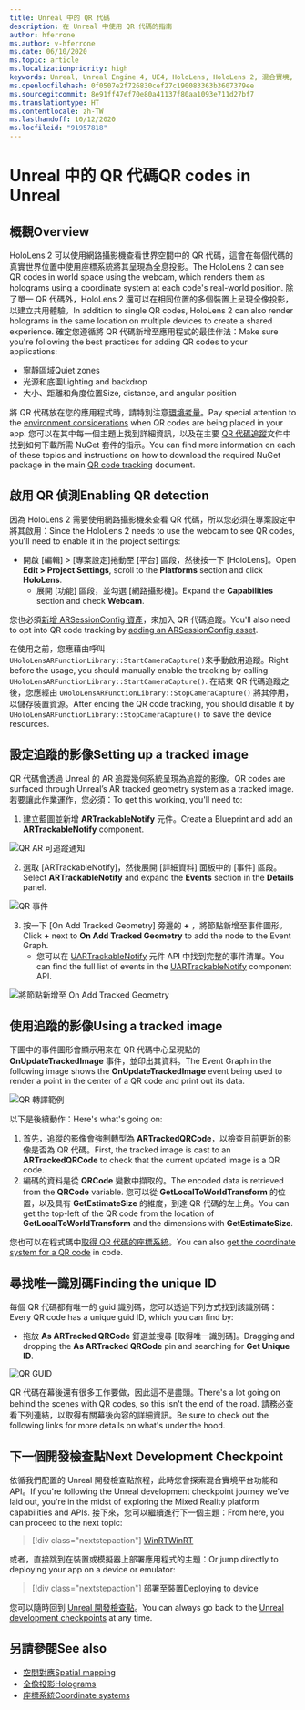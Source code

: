 ```yaml
---
title: Unreal 中的 QR 代碼
description: 在 Unreal 中使用 QR 代碼的指南
author: hferrone
ms.author: v-hferrone
ms.date: 06/10/2020
ms.topic: article
ms.localizationpriority: high
keywords: Unreal, Unreal Engine 4, UE4, HoloLens, HoloLens 2, 混合實境, 開發, 功能, 文件, 指南, holograms, qr 代碼
ms.openlocfilehash: 0f0507e2f726830cef27c190083363b3607379ee
ms.sourcegitcommit: 8e91ff47ef70e80a41137f80aa1093e711d27bf7
ms.translationtype: HT
ms.contentlocale: zh-TW
ms.lasthandoff: 10/12/2020
ms.locfileid: "91957818"
---
```

# <a name="qr-codes-in-unreal"></a><span data-ttu-id="5cdf8-104">Unreal 中的 QR 代碼</span><span class="sxs-lookup"><span data-stu-id="5cdf8-104">QR codes in Unreal</span></span>

## <a name="overview"></a><span data-ttu-id="5cdf8-105">概觀</span><span class="sxs-lookup"><span data-stu-id="5cdf8-105">Overview</span></span>

<span data-ttu-id="5cdf8-106">HoloLens 2 可以使用網路攝影機查看世界空間中的 QR 代碼，這會在每個代碼的真實世界位置中使用座標系統將其呈現為全息投影。</span><span class="sxs-lookup"><span data-stu-id="5cdf8-106">The HoloLens 2 can see QR codes in world space using the webcam, which renders them as holograms using a coordinate system at each code's real-world position.</span></span>  <span data-ttu-id="5cdf8-107">除了單一 QR 代碼外，HoloLens 2 還可以在相同位置的多個裝置上呈現全像投影，以建立共用體驗。</span><span class="sxs-lookup"><span data-stu-id="5cdf8-107">In addition to single QR codes, HoloLens 2 can also render holograms in the same location on multiple devices to create a shared experience.</span></span> <span data-ttu-id="5cdf8-108">確定您遵循將 QR 代碼新增至應用程式的最佳作法：</span><span class="sxs-lookup"><span data-stu-id="5cdf8-108">Make sure you're following the best practices for adding QR codes to your applications:</span></span>

- <span data-ttu-id="5cdf8-109">寧靜區域</span><span class="sxs-lookup"><span data-stu-id="5cdf8-109">Quiet zones</span></span>
- <span data-ttu-id="5cdf8-110">光源和底圖</span><span class="sxs-lookup"><span data-stu-id="5cdf8-110">Lighting and backdrop</span></span>
- <span data-ttu-id="5cdf8-111">大小、距離和角度位置</span><span class="sxs-lookup"><span data-stu-id="5cdf8-111">Size, distance, and angular position</span></span>

<span data-ttu-id="5cdf8-112">將 QR 代碼放在您的應用程式時，請特別注意[環境考量](../../environment-considerations-for-hololens.md)。</span><span class="sxs-lookup"><span data-stu-id="5cdf8-112">Pay special attention to the [environment considerations](../../environment-considerations-for-hololens.md) when QR codes are being placed in your app.</span></span> <span data-ttu-id="5cdf8-113">您可以在其中每一個主題上找到詳細資訊，以及在主要 [QR 代碼追蹤](../platform-capabilities-and-apis/qr-code-tracking.md)文件中找到如何下載所需 NuGet 套件的指示。</span><span class="sxs-lookup"><span data-stu-id="5cdf8-113">You can find more information on each of these topics and instructions on how to download the required NuGet package in the main [QR code tracking](../platform-capabilities-and-apis/qr-code-tracking.md) document.</span></span>

## <a name="enabling-qr-detection"></a><span data-ttu-id="5cdf8-114">啟用 QR 偵測</span><span class="sxs-lookup"><span data-stu-id="5cdf8-114">Enabling QR detection</span></span>
<span data-ttu-id="5cdf8-115">因為 HoloLens 2 需要使用網路攝影機來查看 QR 代碼，所以您必須在專案設定中將其啟用：</span><span class="sxs-lookup"><span data-stu-id="5cdf8-115">Since the HoloLens 2 needs to use the webcam to see QR codes, you'll need to enable it in the project settings:</span></span>
- <span data-ttu-id="5cdf8-116">開啟 [編輯] > [專案設定]捲動至 [平台] 區段，然後按一下 [HoloLens]。</span><span class="sxs-lookup"><span data-stu-id="5cdf8-116">Open **Edit > Project Settings**, scroll to the **Platforms** section and click **HoloLens**.</span></span>
    + <span data-ttu-id="5cdf8-117">展開 [功能] 區段，並勾選 [網路攝影機]。</span><span class="sxs-lookup"><span data-stu-id="5cdf8-117">Expand the **Capabilities** section and check **Webcam**.</span></span>  

<span data-ttu-id="5cdf8-118">您也必須[新增 ARSessionConfig 資產](https://docs.microsoft.com/windows/mixed-reality/unreal-uxt-ch3#adding-the-session-asset)，來加入 QR 代碼追蹤。</span><span class="sxs-lookup"><span data-stu-id="5cdf8-118">You'll also need to opt into QR code tracking by [adding an ARSessionConfig asset](https://docs.microsoft.com/windows/mixed-reality/unreal-uxt-ch3#adding-the-session-asset).</span></span>

<span data-ttu-id="5cdf8-119">在使用之前，您應藉由呼叫 `UHoloLensARFunctionLibrary::StartCameraCapture()`來手動啟用追蹤。</span><span class="sxs-lookup"><span data-stu-id="5cdf8-119">Right before the usage, you should manually enable the tracking by calling `UHoloLensARFunctionLibrary::StartCameraCapture()`.</span></span> <span data-ttu-id="5cdf8-120">在結束 QR 代碼追蹤之後，您應經由 `UHoloLensARFunctionLibrary::StopCameraCapture()` 將其停用，以儲存裝置資源。</span><span class="sxs-lookup"><span data-stu-id="5cdf8-120">After ending the QR code tracking, you should disable it by `UHoloLensARFunctionLibrary::StopCameraCapture()` to save the device resources.</span></span>

## <a name="setting-up-a-tracked-image"></a><span data-ttu-id="5cdf8-121">設定追蹤的影像</span><span class="sxs-lookup"><span data-stu-id="5cdf8-121">Setting up a tracked image</span></span>

<span data-ttu-id="5cdf8-122">QR 代碼會透過 Unreal 的 AR 追蹤幾何系統呈現為追蹤的影像。</span><span class="sxs-lookup"><span data-stu-id="5cdf8-122">QR codes are surfaced through Unreal’s AR tracked geometry system as a tracked image.</span></span> <span data-ttu-id="5cdf8-123">若要讓此作業運作，您必須：</span><span class="sxs-lookup"><span data-stu-id="5cdf8-123">To get this working, you'll need to:</span></span>
1. <span data-ttu-id="5cdf8-124">建立藍圖並新增 **ARTrackableNotify** 元件。</span><span class="sxs-lookup"><span data-stu-id="5cdf8-124">Create a Blueprint and add an **ARTrackableNotify** component.</span></span>

![QR AR 可追蹤通知](images/unreal-spatialmapping-artrackablenotify.PNG)

2. <span data-ttu-id="5cdf8-126">選取 [ARTrackableNotify]，然後展開 [詳細資料] 面板中的 [事件] 區段。</span><span class="sxs-lookup"><span data-stu-id="5cdf8-126">Select **ARTrackableNotify** and expand the **Events** section in the **Details** panel.</span></span>

![QR 事件](images/unreal-spatialmapping-events.PNG)

3. <span data-ttu-id="5cdf8-128">按一下 [On Add Tracked Geometry] 旁邊的 **+** ，將節點新增至事件圖形。</span><span class="sxs-lookup"><span data-stu-id="5cdf8-128">Click **+** next to **On Add Tracked Geometry** to add the node to the Event Graph.</span></span>
    - <span data-ttu-id="5cdf8-129">您可以在 [UARTrackableNotify](https://docs.unrealengine.com/API/Runtime/AugmentedReality/UARTrackableNotifyComponent/index.html) 元件 API 中找到完整的事件清單。</span><span class="sxs-lookup"><span data-stu-id="5cdf8-129">You can find the full list of events in the [UARTrackableNotify](https://docs.unrealengine.com/API/Runtime/AugmentedReality/UARTrackableNotifyComponent/index.html) component API.</span></span>

![將節點新增至 On Add Tracked Geometry](images/unreal-qr-codes-tracked-geometry.png)

## <a name="using-a-tracked-image"></a><span data-ttu-id="5cdf8-131">使用追蹤的影像</span><span class="sxs-lookup"><span data-stu-id="5cdf8-131">Using a tracked image</span></span>
<span data-ttu-id="5cdf8-132">下圖中的事件圖形會顯示用來在 QR 代碼中心呈現點的 **OnUpdateTrackedImage** 事件，並印出其資料。</span><span class="sxs-lookup"><span data-stu-id="5cdf8-132">The Event Graph in the following image shows the **OnUpdateTrackedImage** event being used to render a point in the center of a QR code and print out its data.</span></span>

![QR 轉譯範例](images/unreal-qr-render.PNG)

<span data-ttu-id="5cdf8-134">以下是後續動作：</span><span class="sxs-lookup"><span data-stu-id="5cdf8-134">Here's what's going on:</span></span>
1. <span data-ttu-id="5cdf8-135">首先，追蹤的影像會強制轉型為 **ARTrackedQRCode**，以檢查目前更新的影像是否為 QR 代碼。</span><span class="sxs-lookup"><span data-stu-id="5cdf8-135">First, the tracked image is cast to an **ARTrackedQRCode** to check that the current updated image is a QR code.</span></span>  
2. <span data-ttu-id="5cdf8-136">編碼的資料是從 **QRCode** 變數中擷取的。</span><span class="sxs-lookup"><span data-stu-id="5cdf8-136">The encoded data is retrieved from the **QRCode** variable.</span></span> <span data-ttu-id="5cdf8-137">您可以從 **GetLocalToWorldTransform** 的位置，以及具有 **GetEstimateSize** 的維度，到達 QR 代碼的左上角。</span><span class="sxs-lookup"><span data-stu-id="5cdf8-137">You can get the top-left of the QR code from the location of **GetLocalToWorldTransform** and the dimensions with **GetEstimateSize**.</span></span>

<span data-ttu-id="5cdf8-138">您也可以在程式碼中[取得 QR 代碼的座標系統](https://docs.microsoft.com/windows/mixed-reality/qr-code-tracking#getting-the-coordinate-system-for-a-qr-code)。</span><span class="sxs-lookup"><span data-stu-id="5cdf8-138">You can also [get the coordinate system for a QR code](https://docs.microsoft.com/windows/mixed-reality/qr-code-tracking#getting-the-coordinate-system-for-a-qr-code) in code.</span></span>

## <a name="finding-the-unique-id"></a><span data-ttu-id="5cdf8-139">尋找唯一識別碼</span><span class="sxs-lookup"><span data-stu-id="5cdf8-139">Finding the unique ID</span></span>
<span data-ttu-id="5cdf8-140">每個 QR 代碼都有唯一的 guid 識別碼，您可以透過下列方式找到該識別碼：</span><span class="sxs-lookup"><span data-stu-id="5cdf8-140">Every QR code has a unique guid ID, which you can find by:</span></span>
- <span data-ttu-id="5cdf8-141">拖放 **As ARTracked QRCode** 釘選並搜尋 [取得唯一識別碼]。</span><span class="sxs-lookup"><span data-stu-id="5cdf8-141">Dragging and dropping the **As ARTracked QRCode**  pin and searching for **Get Unique ID**.</span></span>

![QR GUID](images/unreal-qr-guid.PNG)

<span data-ttu-id="5cdf8-143">QR 代碼在幕後還有很多工作要做，因此這不是盡頭。</span><span class="sxs-lookup"><span data-stu-id="5cdf8-143">There's a lot going on behind the scenes with QR codes, so this isn't the end of the road.</span></span> <span data-ttu-id="5cdf8-144">請務必查看下列連結，以取得有關幕後內容的詳細資訊。</span><span class="sxs-lookup"><span data-stu-id="5cdf8-144">Be sure to check out the following links for more details on what's under the hood.</span></span>

## <a name="next-development-checkpoint"></a><span data-ttu-id="5cdf8-145">下一個開發檢查點</span><span class="sxs-lookup"><span data-stu-id="5cdf8-145">Next Development Checkpoint</span></span>

<span data-ttu-id="5cdf8-146">依循我們配置的 Unreal 開發檢查點旅程，此時您會探索混合實境平台功能和 API。</span><span class="sxs-lookup"><span data-stu-id="5cdf8-146">If you're following the Unreal development checkpoint journey we've laid out, you're in the midst of exploring the Mixed Reality platform capabilities and APIs.</span></span> <span data-ttu-id="5cdf8-147">接下來，您可以繼續進行下一個主題：</span><span class="sxs-lookup"><span data-stu-id="5cdf8-147">From here, you can proceed to the next topic:</span></span>

> [!div class="nextstepaction"]
> [<span data-ttu-id="5cdf8-148">WinRT</span><span class="sxs-lookup"><span data-stu-id="5cdf8-148">WinRT</span></span>](unreal-winRT.md)

<span data-ttu-id="5cdf8-149">或者，直接跳到在裝置或模擬器上部署應用程式的主題：</span><span class="sxs-lookup"><span data-stu-id="5cdf8-149">Or jump directly to deploying your app on a device or emulator:</span></span>

> [!div class="nextstepaction"]
> [<span data-ttu-id="5cdf8-150">部署至裝置</span><span class="sxs-lookup"><span data-stu-id="5cdf8-150">Deploying to device</span></span>](unreal-deploying.md)

<span data-ttu-id="5cdf8-151">您可以隨時回到 [Unreal 開發檢查點](unreal-development-overview.md#3-platform-capabilities-and-apis)。</span><span class="sxs-lookup"><span data-stu-id="5cdf8-151">You can always go back to the [Unreal development checkpoints](unreal-development-overview.md#3-platform-capabilities-and-apis) at any time.</span></span>

## <a name="see-also"></a><span data-ttu-id="5cdf8-152">另請參閱</span><span class="sxs-lookup"><span data-stu-id="5cdf8-152">See also</span></span>
* [<span data-ttu-id="5cdf8-153">空間對應</span><span class="sxs-lookup"><span data-stu-id="5cdf8-153">Spatial mapping</span></span>](../../design/spatial-mapping.md)
* [<span data-ttu-id="5cdf8-154">全像投影</span><span class="sxs-lookup"><span data-stu-id="5cdf8-154">Holograms</span></span>](../../discover/hologram.md)
* [<span data-ttu-id="5cdf8-155">座標系統</span><span class="sxs-lookup"><span data-stu-id="5cdf8-155">Coordinate systems</span></span>](../../design/coordinate-systems.md)

